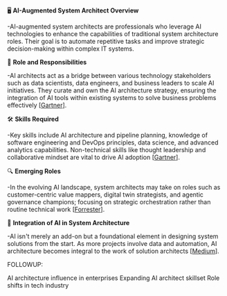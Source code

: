 🖥️ **AI-Augmented System Architect Overview**

-AI-augmented system architects are professionals who leverage AI technologies to enhance the capabilities of traditional system architecture roles. Their goal is to automate repetitive tasks and improve strategic decision-making within complex IT systems.

🤖 **Role and Responsibilities**

-AI architects act as a bridge between various technology stakeholders such as data scientists, data engineers, and business leaders to scale AI initiatives. They curate and own the AI architecture strategy, ensuring the integration of AI tools within existing systems to solve business problems effectively [[Gartner](https://www.gartner.com/en/articles/what-are-ai-architects-and-what-do-they-do)].

🛠️ **Skills Required**

-Key skills include AI architecture and pipeline planning, knowledge of software engineering and DevOps principles, data science, and advanced analytics capabilities. Non-technical skills like thought leadership and collaborative mindset are vital to drive AI adoption [[Gartner](https://www.gartner.com/en/articles/what-are-ai-architects-and-what-do-they-do)].

🔍 **Emerging Roles**

-In the evolving AI landscape, system architects may take on roles such as customer-centric value mappers, digital twin strategists, and agentic governance champions; focusing on strategic orchestration rather than routine technical work [[Forrester](https://www.forrester.com/blogs/the-future-of-the-enterprise-architects-job/)].

🔗 **Integration of AI in System Architecture**

-AI isn't merely an add-on but a foundational element in designing system solutions from the start. As more projects involve data and automation, AI architecture becomes integral to the work of solution architects [[Medium](https://medium.com/designed-to-scale/ai-architect-the-bridge-between-innovation-and-execution-ebfeeec5fe30)].

FOLLOWUP:

AI architecture influence in enterprises
Expanding AI architect skillset
Role shifts in tech industry
